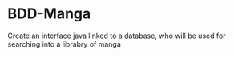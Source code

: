 # BDD-Manga
Create an interface java linked to a database, who will be used for searching into a librabry of manga
